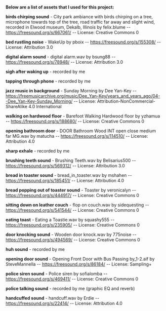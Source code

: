 **Below are a list of assets that I used for this project:**

**birds chirping sound** - City park ambiance with birds chirping on a tree, microphone towards top of the tree, road traffic far away and slight wind, recorded in Elwood museum, Dekalb, Illinois by felix.blume -- https://freesound.org/s/667061/ -- License: Creative Commons 0

**bed rustling noise** - WakeUp by pboix -- https://freesound.org/s/155308/ -- License: Attribution 3.0

**digital alarm sound** - digital alarm.wav by bsung88 -- https://freesound.org/s/78948/ -- License: Attribution 3.0

**sigh after waking up** - recorded by me

**tapping through phone** - recorded by me

**jazz music in background** - Sunday Morning by Dee Yan-Key -- https://freemusicarchive.org/music/Dee_Yan-Key/years_and_years_ago/04--Dee_Yan-Key-Sunday_Morning/ -- License: Attribution-NonCommercial-ShareAlike 4.0 International

**walking on hardwood floor** - Barefoot Walking Hardwood floor by yzhamua -- https://freesound.org/s/188680/ -- License: Creative Commons 0

**opening bathroom door** - DOOR Bathroom Wood INT open close medium far MG.wav by matucha -- https://freesound.org/s/114510/ -- License: Attribution 4.0

**sharp exhale** - recorded by me

**brushing teeth sound** - Brushing Teeth.wav by Belisarius500 -- https://freesound.org/s/569312/ -- License: Attribution 3.0

**bread in toaster sound** - bread_in_toaster.wav by mshahen -- https://freesound.org/s/185451/ -- License: Attribution 4.0

**bread popping out of toaster sound** - Toaster by veronicalyn -- https://freesound.org/s/444917/ -- License: Creative Commons 0

**sitting down on leather couch** - flop on couch.wav by sidequesting -- https://freesound.org/s/541544/ -- License: Creative Commons 0

**eating toast** - Eating a Toastie.wav by squashy555 -- https://freesound.org/s/235905/ -- License: Creative Commons 0

**door knocking sound** - Wooden door knock.wav by 775noise -- https://freesound.org/s/494569/ -- License: Creative Commons 0

**huh sound** - recorded by me

**opening door sound** - Opening Front Door with Bus Passing by_1-2.aif by SteveMannella -- https://freesound.org/s/86184/ -- License: Sampling+ 

**police siren sound** - Police siren by sofialomba -- https://freesound.org/s/469411/ -- License: Creative Commons 0

**police talking sound** - recorded by me (graphic EQ and reverb)

**handcuffed sound** - handcuff.wav by Erdie -- https://freesound.org/s/22414/ -- License: Attribution 4.0
